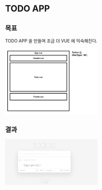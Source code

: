 # TODO APP

## 목표

TODO APP 을 만들며 조금 더 VUE 에 익숙해진다.

<img src="./structure.png" width="300">

## 결과

<img src="./2_week.png" width="300">


